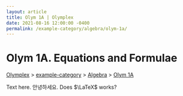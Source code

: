 ```yaml
---
layout: article
title: Olym 1A | Olymplex
date: 2021-08-16 12:00:00 -0400
permalink: /example-category/algebra/olym-1a/
---
```

<h1>Olym 1A. Equations and Formulae</h1>
<p><a href="https://example.com">Olymplex</a> > <a href="https://example.com">example-category</a> > <a href="https://example.com">Algebra</a> > <a href="https://example.com">Olym 1A</a><p>

Text here. 안녕하세요. Does $\LaTeX$ works?
